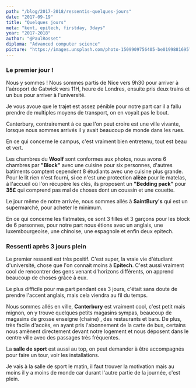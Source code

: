 ```yaml
---
path: "/blog/2017-2018/ressentis-quelques-jours"
date: "2017-09-19"
title: "Quelques jours"
meta: "kent, epitech, firstday, 3days"
year: "2017-2018"
author: "@PaulRosset"
diploma: "Advanced computer science"
picture: "https://images.unsplash.com/photo-1509909756405-be0199881695?ixlib=rb-4.0.3&ixid=M3wxMjA3fDB8MHxwaG90by1wYWdlfHx8fGVufDB8fHx8fA%3D%3D&auto=format&fit=crop&w=1471&q=80"
---
```


### Le premier jour !

Nous y sommes ! Nous sommes partis de Nice vers 9h30 pour arriver à l'aéroport de Gatwick vers 11H, heure de Londres, ensuite pris deux trains et un bus pour arriver à l'université.

Je vous avoue que le trajet est assez pénible pour notre part car il a fallu prendre de multiples moyens de transport, on en voyait pas le bout.

Canterbury, contrairement à ce que l'on peut croire est une ville vivante, lorsque nous sommes arrivés il y avait beaucoup de monde dans les rues.

En ce qui concerne le campus, c'est vraiment bien entretenu, tout est beau et vert.

Les chambres du **Woolf** sont conformes aux photos, nous avons 6 chambres par **"Block"** avec une cuisine pour six personnes, d'autres batiments comptent cependent 8 étudiants avec une cuisine plus grande. Pour le lit rien n'est fourni, si ce n'est une protection **alèze** pour le matelas, à l'accueil où l'on récupère les clés, ils proposent un **"Bedding pack"** pour **35£** qui comprend pas mal de choses dont un coussin et une couette.

Le jour même de notre arrivée, nous sommes allés à **SaintBury's** qui est un supermarché, pour acheter le minimum.

En ce qui concerne les flatmates, ce sont 3 filles et 3 garçons pour les block de 6 personnes, pour notre part nous étions avec un anglais, une luxembourgeoise, une chinoise, une espagnole et enfin deux epitech.

### Ressenti après 3 jours plein

Le premier ressenti est très positif. C'est super, la vraie vie d'étudiant d'université, chose que l'on connait moins à **Epitech**. C'est aussi vraiment cool de rencontrer des gens venant d'horizons différents, on apprend beaucoup de choses grâce à eux.

Le plus difficile pour ma part pendant ces 3 jours, c'était sans doute de prendre l'accent anglais, mais cela viendra au fil du temps.

Nous sommes allés en ville, **Canterbury** est vraiment cool, c'est petit mais mignon, on y trouve quelques petits magasins sympas, beaucoup de magasins de grosse enseigne (chaine) , des restaurants et bars. De plus, très facile d'accès, en ayant pris l'abonnement de la carte de bus, certains nous amènent directement devant notre logement et nous déposent dans le centre ville avec des passages très fréquentes.

La **salle de sport** est aussi au top, on peut demander à être accompagnés pour faire un tour, voir les installations.

Je vais à la salle de sport le matin, il faut trouver la motivation mais au moins il y a moins de monde car durant l'autre partie de la journée, c'est plein.
